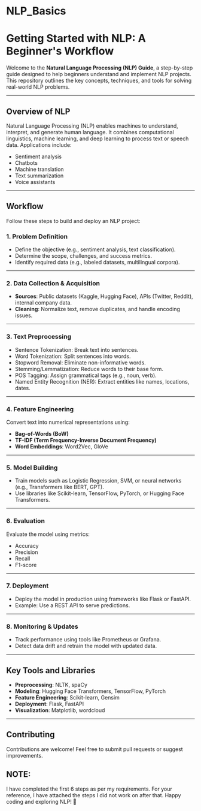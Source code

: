 # NLP_Basics

# **Getting Started with NLP: A Beginner's Workflow**

Welcome to the **Natural Language Processing (NLP) Guide**, a step-by-step guide designed to help beginners understand and implement NLP projects. This repository outlines the key concepts, techniques, and tools for solving real-world NLP problems.

---

## **Overview of NLP**
Natural Language Processing (NLP) enables machines to understand, interpret, and generate human language. It combines computational linguistics, machine learning, and deep learning to process text or speech data. Applications include:
- Sentiment analysis
- Chatbots
- Machine translation
- Text summarization
- Voice assistants

---

## **Workflow**
Follow these steps to build and deploy an NLP project:

### **1. Problem Definition**
- Define the objective (e.g., sentiment analysis, text classification).
- Determine the scope, challenges, and success metrics.
- Identify required data (e.g., labeled datasets, multilingual corpora).

---

### **2. Data Collection & Acquisition**
- **Sources**: Public datasets (Kaggle, Hugging Face), APIs (Twitter, Reddit), internal company data.
- **Cleaning**: Normalize text, remove duplicates, and handle encoding issues.

---

### **3. Text Preprocessing**
- Sentence Tokenization: Break text into sentences.
- Word Tokenization: Split sentences into words.
- Stopword Removal: Eliminate non-informative words.
- Stemming/Lemmatization: Reduce words to their base form.
- POS Tagging: Assign grammatical tags (e.g., noun, verb).
- Named Entity Recognition (NER): Extract entities like names, locations, dates.

---

### **4. Feature Engineering**
Convert text into numerical representations using:
- **Bag-of-Words (BoW)**
- **TF-IDF (Term Frequency-Inverse Document Frequency)**
- **Word Embeddings**: Word2Vec, GloVe

---

### **5. Model Building**
- Train models such as Logistic Regression, SVM, or neural networks (e.g., Transformers like BERT, GPT).
- Use libraries like Scikit-learn, TensorFlow, PyTorch, or Hugging Face Transformers.

---

### **6. Evaluation**
Evaluate the model using metrics:
- Accuracy
- Precision
- Recall
- F1-score

---

### **7. Deployment**
- Deploy the model in production using frameworks like Flask or FastAPI.
- Example: Use a REST API to serve predictions.

---

### **8. Monitoring & Updates**
- Track performance using tools like Prometheus or Grafana.
- Detect data drift and retrain the model with updated data.

---

## **Key Tools and Libraries**
- **Preprocessing**: NLTK, spaCy
- **Modeling**: Hugging Face Transformers, TensorFlow, PyTorch
- **Feature Engineering**: Scikit-learn, Gensim
- **Deployment**: Flask, FastAPI
- **Visualization**: Matplotlib, wordcloud

---
## **Contributing**
Contributions are welcome! Feel free to submit pull requests or suggest improvements.
## NOTE:
I have completed the first 6 steps as per my requirements. For your reference, I have attached the steps I did not work on after that.
Happy coding and exploring NLP! 🚀
